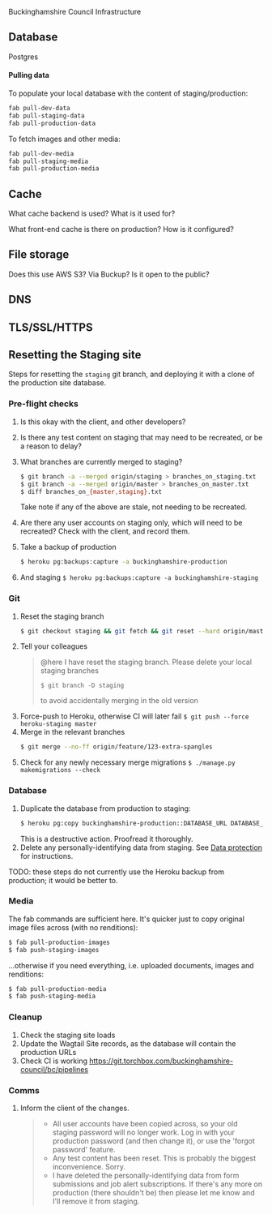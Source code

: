 Buckinghamshire Council Infrastructure

## Database

Postgres

#### Pulling data

To populate your local database with the content of staging/production:

```bash
fab pull-dev-data
fab pull-staging-data
fab pull-production-data
```

To fetch images and other media:

```bash
fab pull-dev-media
fab pull-staging-media
fab pull-production-media
```

## Cache

What cache backend is used? What is it used for?

What front-end cache is there on production? How is it configured?

## File storage

Does this use AWS S3? Via Buckup? Is it open to the public?

## DNS

## TLS/SSL/HTTPS

## Resetting the Staging site

Steps for resetting the `staging` git branch, and deploying it with a clone of the production site database.

### Pre-flight checks

1. Is this okay with the client, and other developers?
1. Is there any test content on staging that may need to be recreated, or be a reason to delay?
1. What branches are currently merged to staging?

   ```bash
   $ git branch -a --merged origin/staging > branches_on_staging.txt
   $ git branch -a --merged origin/master > branches_on_master.txt
   $ diff branches_on_{master,staging}.txt
   ```

   Take note if any of the above are stale, not needing to be recreated.

1. Are there any user accounts on staging only, which will need to be recreated? Check with the client, and record them.
1. Take a backup of production
   ```bash
   $ heroku pg:backups:capture -a buckinghamshire-production
   ```
1. And staging `$ heroku pg:backups:capture -a buckinghamshire-staging`

### Git

1. Reset the staging branch
   ```bash
   $ git checkout staging && git fetch && git reset --hard origin/master && git push --force
   ```
1. Tell your colleagues
   > @here I have reset the staging branch. Please delete your local staging branches
   >
   > ```
   > $ git branch -D staging
   > ```
   >
   > to avoid accidentally merging in the old version
1. Force-push to Heroku, otherwise CI will later fail `$ git push --force heroku-staging master`
1. Merge in the relevant branches
   ```bash
   $ git merge --no-ff origin/feature/123-extra-spangles
   ```
1. Check for any newly necessary merge migrations `$ ./manage.py makemigrations --check`

### Database

1. Duplicate the database from production to staging:
   ```bash
   $ heroku pg:copy buckinghamshire-production::DATABASE_URL DATABASE_URL -a buckinghamshire-staging
   ```
   This is a destructive action. Proofread it thoroughly.
1. Delete any personally-identifying data from staging. See [Data protection](data-protection.md) for instructions.

TODO: these steps do not currently use the Heroku backup from production; it would be better to.

### Media

The fab commands are sufficient here. It's quicker just to copy original image files across (with no renditions):

```bash
$ fab pull-production-images
$ fab push-staging-images
```

…otherwise if you need everything, i.e. uploaded documents, images and renditions:

```bash
$ fab pull-production-media
$ fab push-staging-media
```

### Cleanup

1. Check the staging site loads
1. Update the Wagtail Site records, as the database will contain the production URLs
1. Check CI is working https://git.torchbox.com/buckinghamshire-council/bc/pipelines

### Comms

1. Inform the client of the changes.
   > - All user accounts have been copied across, so your old staging password will no longer work. Log in with your production password (and then change it), or use the 'forgot password' feature.
   > - Any test content has been reset. This is probably the biggest inconvenience. Sorry.
   > - I have deleted the personally-identifying data from form submissions and job alert subscriptions. If there's any more on production (there shouldn't be) then please let me know and I'll remove it from staging.
